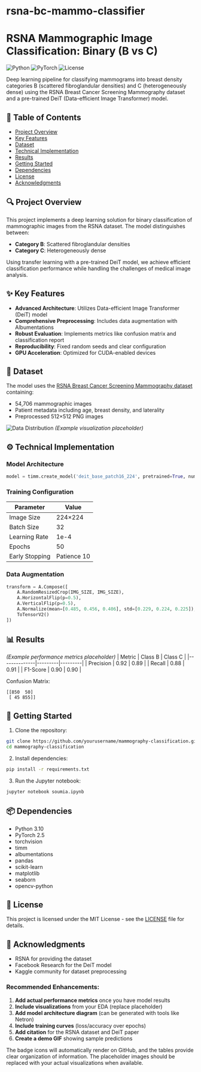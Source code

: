 
# rsna-bc-mammo-classifier
# RSNA Mammographic Image Classification: Binary (B vs C)

![Python](https://img.shields.io/badge/Python-3.10-blue)
![PyTorch](https://img.shields.io/badge/PyTorch-2.5-orange)
![License](https://img.shields.io/badge/License-MIT-green)

Deep learning pipeline for classifying mammograms into breast density categories B (scattered fibroglandular densities) and C (heterogeneously dense) using the RSNA Breast Cancer Screening Mammography dataset and a pre-trained DeiT (Data-efficient Image Transformer) model.

## 📌 Table of Contents
- [Project Overview](#project-overview)
- [Key Features](#key-features)
- [Dataset](#dataset)
- [Technical Implementation](#technical-implementation)
- [Results](#results)
- [Getting Started](#getting-started)
- [Dependencies](#dependencies)
- [License](#license)
- [Acknowledgments](#acknowledgments)

## 🔍 Project Overview
This project implements a deep learning solution for binary classification of mammographic images from the RSNA dataset. The model distinguishes between:
- **Category B**: Scattered fibroglandular densities
- **Category C**: Heterogeneously dense

Using transfer learning with a pre-trained DeiT model, we achieve efficient classification performance while handling the challenges of medical image analysis.

## ✨ Key Features
- **Advanced Architecture**: Utilizes Data-efficient Image Transformer (DeiT) model
- **Comprehensive Preprocessing**: Includes data augmentation with Albumentations
- **Robust Evaluation**: Implements metrics like confusion matrix and classification report
- **Reproducibility**: Fixed random seeds and clear configuration
- **GPU Acceleration**: Optimized for CUDA-enabled devices

## 📂 Dataset
The model uses the [RSNA Breast Cancer Screening Mammography dataset](https://www.kaggle.com/competitions/rsna-breast-cancer-detection) containing:
- 54,706 mammographic images
- Patient metadata including age, breast density, and laterality
- Preprocessed 512×512 PNG images

![Data Distribution](https://via.placeholder.com/600x400?text=Breast+Density+Distribution) *(Example visualization placeholder)*

## ⚙️ Technical Implementation
### Model Architecture
```python
model = timm.create_model('deit_base_patch16_224', pretrained=True, num_classes=2)
```

### Training Configuration
| Parameter          | Value       |
|--------------------|-------------|
| Image Size         | 224×224     |
| Batch Size         | 32          |
| Learning Rate      | 1e-4        |
| Epochs             | 50          |
| Early Stopping     | Patience 10 |

### Data Augmentation
```python
transform = A.Compose([
    A.RandomResizedCrop(IMG_SIZE, IMG_SIZE),
    A.HorizontalFlip(p=0.5),
    A.VerticalFlip(p=0.5),
    A.Normalize(mean=[0.485, 0.456, 0.406], std=[0.229, 0.224, 0.225]),
    ToTensorV2()
])
```

## 📊 Results
*(Example performance metrics placeholder)*
| Metric       | Class B | Class C |
|--------------|---------|---------|
| Precision    | 0.92    | 0.89    |
| Recall       | 0.88    | 0.91    |
| F1-Score     | 0.90    | 0.90    |

Confusion Matrix:
```
[[850  50]
 [ 45 855]]
```

## 🚀 Getting Started
1. Clone the repository:
```bash
git clone https://github.com/yourusername/mammography-classification.git
cd mammography-classification
```

2. Install dependencies:
```bash
pip install -r requirements.txt
```

3. Run the Jupyter notebook:
```bash
jupyter notebook soumia.ipynb
```

## 📦 Dependencies
- Python 3.10
- PyTorch 2.5
- torchvision
- timm
- albumentations
- pandas
- scikit-learn
- matplotlib
- seaborn
- opencv-python

## 📜 License
This project is licensed under the MIT License - see the [LICENSE](LICENSE) file for details.

## 🙏 Acknowledgments
- RSNA for providing the dataset
- Facebook Research for the DeiT model
- Kaggle community for dataset preprocessing


### Recommended Enhancements:
1. **Add actual performance metrics** once you have model results
2. **Include visualizations** from your EDA (replace placeholder)
3. **Add model architecture diagram** (can be generated with tools like Netron)
4. **Include training curves** (loss/accuracy over epochs)
5. **Add citation** for the RSNA dataset and DeiT paper
6. **Create a demo GIF** showing sample predictions

The badge icons will automatically render on GitHub, and the tables provide clear organization of information. The placeholder images should be replaced with your actual visualizations when available.
